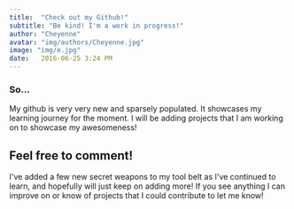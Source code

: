 ```yaml
---
title:  "Check out my Github!"
subtitle: "Be kind! I'm a work in progress!"
author: "Cheyenne"
avatar: "img/authors/Cheyenne.jpg"
image: "img/e.jpg"
date:   2016-06-25 3:24 PM
---
```


### So...

My github is very very new and sparsely populated. It showcases my learning journey for the moment. I will be adding projects that I am working on to showcase my awesomeness!

## Feel free to comment!

I've added a few new secret weapons to my tool belt as I've continued to learn, and hopefully will just keep on adding more! If you see anything I can improve on or know of projects that I could contribute to let me know!
